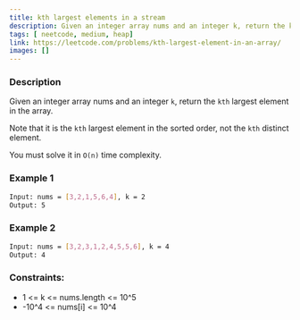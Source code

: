 ```yaml
---
title: kth largest elements in a stream
description: Given an integer array nums and an integer k, return the kth largest element in the array.
tags: [ neetcode, medium, heap]
link: https://leetcode.com/problems/kth-largest-element-in-an-array/
images: []
---
```


### Description

Given an integer array nums and an integer `k`, return the `kth` largest element in the array.

Note that it is the `kth` largest element in the sorted order, not the `kth` distinct element.

You must solve it in `O(n)` time complexity.

### Example 1

```bash
Input: nums = [3,2,1,5,6,4], k = 2
Output: 5
```

### Example 2

```bash
Input: nums = [3,2,3,1,2,4,5,5,6], k = 4
Output: 4
```

### Constraints:

- 1 <= k <= nums.length <= 10^5 
- -10^4 <= nums[i] <= 10^4